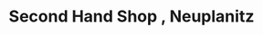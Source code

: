 ---
title: "Second Hand Shop , Neuplanitz"
url: /zwickau/second-hand-shop-neuplanitz/
shop: Lebensmittel
---
